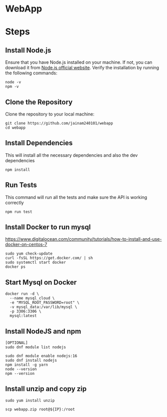 # WebApp

# Steps
## Install Node.js
Ensure that you have Node.js installed on your machine. If not, you can download it from [Node.js official website](https://nodejs.org/).
Verify the installation by running the following commands:
```
node -v
npm -v
```
## Clone the Repository
Clone the repository to your local machine:
```
git clone https://github.com/jainam240101/webapp
cd webapp
```

## Install Dependencies
This will install all the necessary dependencies and also the dev dependencies
```
npm install
```

## Run Tests
This command will run all the tests and make sure the API is working correctly 
```
npm run test
```

## Install Docker to run mysql
https://www.digitalocean.com/community/tutorials/how-to-install-and-use-docker-on-centos-7
```
sudo yum check-update
curl -fsSL https://get.docker.com/ | sh
sudo systemctl start docker
docker ps
```

## Start Mysql on Docker  
```
docker run -d \
  --name mysql_cloud \
  -e "MYSQL_ROOT_PASSWORD=root" \
  -v mysql_data:/var/lib/mysql \
  -p 3306:3306 \
  mysql:latest

```

## Install NodeJS and npm
```
[OPTIONAL]
sudo dnf module list nodejs

sudo dnf module enable nodejs:16
sudo dnf install nodejs
npm install -g yarn
node --version
npm --version
```

## Install unzip and copy zip
```
sudo yum install unzip

scp webapp.zip root@${IP}:/root
```